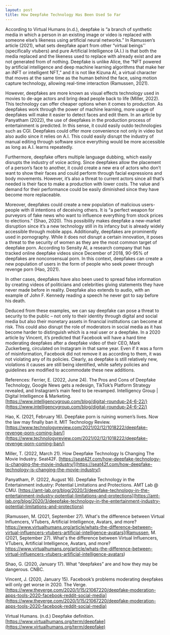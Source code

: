 ```yaml
---
layout: post
title: How Deepfake Technology Has Been Used So Far
---
```


According to Virtual Humans (n.d.), deepfake is “a branch of synthetic media in which a person in an existing image or video is replaced with someone else’s likeness using artificial neural networks.” In Ramussen’s article (2021), what sets deepfake apart from other “virtual beings'' (specifically vtubers) and pure Artificial Intelligence (A.I.) is that both the media replaced and the likeness used to replace with already exist and are not generated from of nothing. Deepfake is unlike Alice, the “NFT powered by artificial intelligence and deep machine learning algorithms that make her an iNFT or intelligent NFT,” and it is not like Kizuna AI, a virtual character that moves at the same time as the human behind the face, using motion capture technology, allowing real-time interaction (Ramussen, 2021).

However, deepfakes are more known as visual effects technology used in movies to de-age actors and bring dead people back to life (Miller, 2022). This technology can offer cheaper options when it comes to production. As deepfakes work through the power of machine learning, more usage of deepfakes will make it easier to detect faces and edit them. In an article by Panyatham (2022), the use of deepfakes in the production process of entertainment is predicted. In this sense, it could easily outdo technologies such as CGI. Deepfakes could offer more convenience not only in video but also audio since it relies on A.I. This could easily disrupt the industry of manual editing through software since everything would be more accessible as long as A.I. learns repeatedly.

Furthermore, deepfake offers multiple language dubbing, which easily disrupts the industry of voice acting. Since deepfakes allow the placement of a person’s face to another, it could create a new era of actors who don’t want to show their faces and could perform through facial expressions and body movements. However, it’s also a threat to current actors since all that’s needed is their face to make a production with lower costs. The value and demand for their performance could be easily diminished since they have become more replaceable.

Moreover, deepfakes could create a new population of malicious users- people with ill intentions of deceiving others. It is “a perfect weapon for purveyors of fake news who want to influence everything from stock prices to elections.” (Shao, 2020). This possibility makes deepfake a new-market disruption since it’s a new technology still in its infancy but is already widely accessible through mobile apps. Additionally, deepfakes are prominently used in pornography. While it does not disrupt a certain innovation, it poses a threat to the security of women as they are the most common target of deepfake porn. According to Sensity AI, a research company that has tracked online deepfake videos since December of 2018, 90-95% of deepfakes are nonconsensual porn. In this context, deepfakes can create a new population of users in the form of people who seek power through revenge porn (Hao, 2021).

In other cases, deepfakes have also been used to spread false information by creating videos of politicians and celebrities giving statements they have never made before in reality. Deepfake also extends to audio, with an example of John F. Kennedy reading a speech he never got to say before his death. 

Deduced from these examples, we can say deepfake can pose a threat to security to the public – not only to their identity through digital and social media but also their monetary assets in financial institutions can become at risk. This could also disrupt the role of moderators in social media as it has become harder to distinguish which is a real user or a deepfake. In a 2020 article by Vincent, it’s predicted that Facebook will have a hard time moderating deepfakes after a deepfake video of their CEO, Mark Zuckerberg, circulated on Instagram in that same year. Even if it was a form of misinformation, Facebook did not remove it as according to them, it was not violating any of its policies. Clearly, as deepfake is still relatively new, violations it causes are still being identified, while safety policies and guidelines are modified to accommodate these new additions.

References:
Ferrier, E. (2022, June 24). The Pros and Cons of Deepfake Technology, Google News gets a redesign, TikTok’s Platform Strategy revealed, and Instagram’s main feed to be revamped. Intelligency Group | Digital Intelligence & Marketing. [https://www.intelligencygroup.com/blog/digital-roundup-24-6-22/}(https://www.intelligencygroup.com/blog/digital-roundup-24-6-22/)

Hao, K. (2021, February 16). Deepfake porn is ruining women’s lives. Now the law may finally ban it. MIT Technology Review. [https://www.technologyreview.com/2021/02/12/1018222/deepfake-revenge-porn-coming-ban/](https://www.technologyreview.com/2021/02/12/1018222/deepfake-revenge-porn-coming-ban/)

Miller, T. (2022, March 21). How Deepfake Technology Is Changing The Movie Industry. Seat42F. [https://seat42f.com/how-deepfake-technology-is-changing-the-movie-industry/](https://seat42f.com/how-deepfake-technology-is-changing-the-movie-industry/)

Panyatham, P. (2022, August 16). Deepfake Technology in the Entertainment industry: Potential Limitations and Protections. AMT Lab @ CMU. [https://amt-lab.org/blog/2020/3/deepfake-technology-in-the-entertainment-industry-potential-limitations-and-protections](https://amt-lab.org/blog/2020/3/deepfake-technology-in-the-entertainment-industry-potential-limitations-and-protections)

[Ramussen, M. (2021, September 27). What's the difference between Virtual Influencers, VTubers, Artificial Intelligence, Avatars, and more? https://www.virtualhumans.org/article/whats-the-difference-between-virtual-influencers-vtubers-artificial-intelligence-avatars](Ramussen, M. (2021, September 27). What's the difference between Virtual Influencers, VTubers, Artificial Intelligence, Avatars, and more? https://www.virtualhumans.org/article/whats-the-difference-between-virtual-influencers-vtubers-artificial-intelligence-avatars)

Shao, G. (2020, January 17). What “deepfakes” are and how they may be dangerous. CNBC. 

Vincent, J. (2020, January 15). Facebook’s problems moderating deepfakes will only get worse in 2020. The Verge. [https://www.theverge.com/2020/1/15/21067220/deepfake-moderation-apps-tools-2020-facebook-reddit-social-media](https://www.theverge.com/2020/1/15/21067220/deepfake-moderation-apps-tools-2020-facebook-reddit-social-media)

Virtual Humans. (n.d.) Deepfake definition. [https://www.virtualhumans.org/term/deepfake](https://www.virtualhumans.org/term/deepfake)
